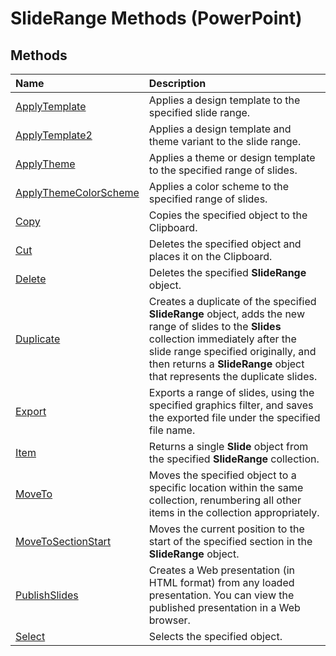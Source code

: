
# SlideRange Methods (PowerPoint)

## Methods



|**Name**|**Description**|
|:-----|:-----|
|[ApplyTemplate](3bf6d3e0-bc37-00f3-868e-869f51c62ad3.md)|Applies a design template to the specified slide range.|
|[ApplyTemplate2](e8d0dcae-d311-a9bd-4cf9-ac171ec15cbb.md)|Applies a design template and theme variant to the slide range.|
|[ApplyTheme](779ca8d3-e235-7f65-1a2f-b5233517da1f.md)|Applies a theme or design template to the specified range of slides.|
|[ApplyThemeColorScheme](5e261331-5c3b-b210-07e6-e99c0a301afb.md)|Applies a color scheme to the specified range of slides.|
|[Copy](d781370d-8107-efaa-77ea-a7f1aa58737b.md)|Copies the specified object to the Clipboard.|
|[Cut](91d80a2b-e67a-290b-cb41-6bbeeb467d1b.md)|Deletes the specified object and places it on the Clipboard.|
|[Delete](23650f2f-6093-ce62-f545-3ffca0971719.md)|Deletes the specified  **SlideRange** object.|
|[Duplicate](054b5be1-adbb-be83-1c25-e8585dbbdfe8.md)|Creates a duplicate of the specified  **SlideRange** object, adds the new range of slides to the **Slides** collection immediately after the slide range specified originally, and then returns a **SlideRange** object that represents the duplicate slides.|
|[Export](a14b5d03-e6c4-486e-a97b-1c9bd1a18769.md)|Exports a range of slides, using the specified graphics filter, and saves the exported file under the specified file name.|
|[Item](74ef792c-3a6f-1501-f39a-fa1a889f7c38.md)|Returns a single  **Slide** object from the specified **SlideRange** collection.|
|[MoveTo](42be6065-244f-ba03-1f96-5f953258bdb9.md)|Moves the specified object to a specific location within the same collection, renumbering all other items in the collection appropriately.|
|[MoveToSectionStart](2957ffd7-78f9-70db-6e87-46c89f84f1a9.md)|Moves the current position to the start of the specified section in the  **SlideRange** object.|
|[PublishSlides](353f511d-b414-776c-e277-3da258836130.md)|Creates a Web presentation (in HTML format) from any loaded presentation. You can view the published presentation in a Web browser.|
|[Select](bcd521aa-b107-4b49-71d1-86c936077cb1.md)|Selects the specified object.|
